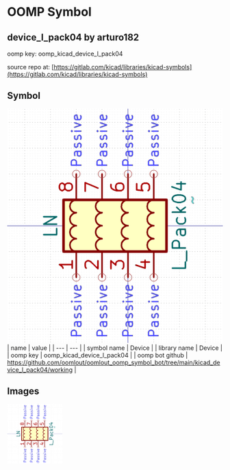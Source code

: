 # OOMP Symbol  
## device_l_pack04  by arturo182  
  
oomp key: oomp_kicad_device_l_pack04  
  
source repo at: [https://gitlab.com/kicad/libraries/kicad-symbols](https://gitlab.com/kicad/libraries/kicad-symbols)  
## Symbol  
  
[![working.png](working_600.png)](working.png)  
| name | value | 
| --- | --- | 
| symbol name | Device | 
| library name | Device | 
| oomp key | oomp_kicad_device_l_pack04 | 
| oomp bot github | https://github.com/oomlout/oomlout_oomp_symbol_bot/tree/main/kicad_device_l_pack04/working | 
## Images  
  
[![working.png](working_140.png)](working.png)  
